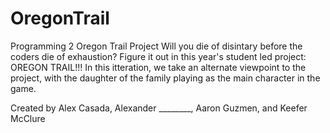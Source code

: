 # OregonTrail
Programming 2 Oregon Trail Project
Will you die of disintary before the coders die of exhaustion?
Figure it out in this year's student led project: OREGON TRAIL!!!
In this itteration, we take an alternate viewpoint to the project, with the daughter of the family playing as the main character in the game.

Created by Alex Casada, Alexander ________, Aaron Guzmen, and Keefer McClure
